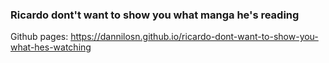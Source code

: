 ### Ricardo dont't want to show you what manga he's reading
Github pages: https://dannilosn.github.io/ricardo-dont-want-to-show-you-what-hes-watching
